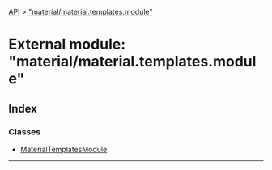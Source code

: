 [API](../README.md) > ["material/material.templates.module"](../modules/_material_material_templates_module_.md)

# External module: "material/material.templates.module"

## Index

### Classes

* [MaterialTemplatesModule](../classes/_material_material_templates_module_.materialtemplatesmodule.md)

---

